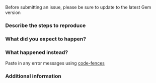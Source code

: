 Before submitting an issue, please be sure to update to the latest Gem version

### Describe the steps to reproduce

### What did you expect to happen?

### What happened instead?

Paste in any error messages using [code-fences](https://help.github.com/articles/creating-and-highlighting-code-blocks/)

### Additional information

